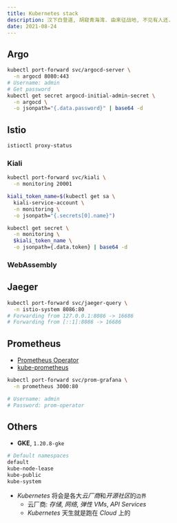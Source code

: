 ```yaml
---
title: Kubernetes stack
description: 汉下白登道, 胡窥青海湾. 由来征战地, 不见有人还.
date: 2021-08-24
---
```


## Argo

```zsh
kubectl port-forward svc/argocd-server \
  -n argocd 8080:443
# Username: admin
# Get password
kubectl get secret argocd-initial-admin-secret \
  -n argocd \
  -o jsonpath="{.data.password}" | base64 -d
```

## Istio

```zsh
istioctl proxy-status
```

### Kiali

```zsh
kubectl port-forward svc/kiali \
  -n monitoring 20001
```

```zsh
kiali_token_name=$(kubectl get sa \
  kiali-service-account \
  -n monitoring \
  -o jsonpath="{.secrets[0].name}")

kubectl get secret \
  -n monitoring \
  $kiali_token_name \
  -o jsonpath={.data.token} | base64 -d
```

### WebAssembly

## Jaeger

```zsh
kubectl port-forward svc/jaeger-query \
  -n istio-system 8086:80
# Forwarding from 127.0.0.1:8086 -> 16686
# Forwarding from [::1]:8086 -> 16686
```

## Prometheus

* [Prometheus Operator](https://github.com/prometheus-operator/prometheus-operator)
* [kube-prometheus](https://github.com/prometheus-operator/kube-prometheus)

```zsh
kubectl port-forward svc/prom-grafana \
  -n prometheus 3000:80

# Username: admin
# Password: prom-operator
```

## Others

* **GKE**, `1.20.8-gke`

```zsh
# Default namespaces
default
kube-node-lease
kube-public
kube-system
```

* *Kubernetes* 将会是各大*云厂商*和*开源社区*的`边界`
  - 云厂商: *存储*, *网络*, *弹性 VMs*, *API Services*
  - *Kubernetes* 天生就是跑在 *Cloud* 上的
